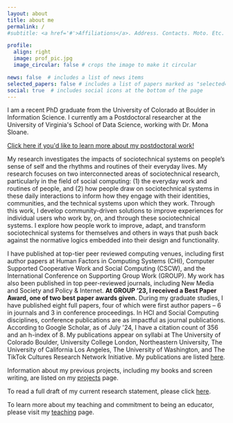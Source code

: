 ```yaml
---
layout: about
title: about me
permalink: /
#subtitle: <a href='#'>Affiliations</a>. Address. Contacts. Moto. Etc.

profile:
  align: right
  image: prof_pic.jpg
  image_circular: false # crops the image to make it circular

news: false  # includes a list of news items
selected_papers: false # includes a list of papers marked as "selected={true}"
social: true  # includes social icons at the bottom of the page
---
```


I am a recent PhD graduate from the University of Colorado at Boulder in Information Science. I currently am a Postdoctoral researcher at the University of Virginia's School of Data Science, working with Dr. Mona Sloane.

[Click here if you'd like to learn more about my postdoctoral work!](/projects/hrtech)

My research investigates the impacts of sociotechnical systems on people’s sense of self and the rhythms and routines of their everyday lives. My research focuses on two interconnected areas of sociotechnical research, particularly in the field of social computing: (1) the everyday work and routines of people, and (2) how people draw on sociotechnical systems in these daily interactions to inform how they engage with their identities, communities, and the technical systems upon which they work. Through this work, I develop community-driven solutions to improve experiences for individual users who work by, on, and through these sociotechnical systems. I explore how people work to improve, adapt, and transform sociotechnical systems for themselves and others in ways that push back against the normative logics embedded into their design and functionality.

I have published at top-tier peer reviewed computing venues, including first author papers at Human Factors in Computing Systems (CHI), Computer Supported Cooperative Work and Social Computing (CSCW), and the International Conference on Supporting Group Work (GROUP). My work has also been published in top peer-reviewed journals, including New Media and Society and Policy & Internet. **At GROUP ’23, I received a Best Paper Award, one of two best paper awards given.** During my graduate studies, I have published eight full papers, four of which were first author papers – 6 in journals and 3 in conference proceedings. In HCI and Social Computing disciplines, conference publications are as impactful as journal publications. According to Google Scholar, as of July '24, I have a citation count of 356 and an h-index of 8. My publications appear on syllabi at The University of Colorado Boulder, University College London, Northeastern University, The University of California Los Angeles, The University of Washington, and The TikTok Cultures Research Network Initiative.  My publications are listed [here](/publications/).

Information about my previous projects, including my books and screen writing, are listed on my [projects](/projects) page.

To read a full draft of my current research statement, please click [here](/assets/pdf/Research_Statement.pdf).

To learn more about my teaching and commitment to being an educator, please visit my [teaching](/teaching) page.
